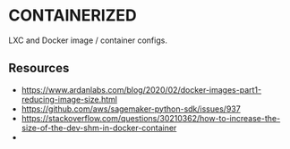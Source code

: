 CONTAINERIZED
=============

LXC and Docker image / container configs.


## Resources

- https://www.ardanlabs.com/blog/2020/02/docker-images-part1-reducing-image-size.html
- https://github.com/aws/sagemaker-python-sdk/issues/937
- https://stackoverflow.com/questions/30210362/how-to-increase-the-size-of-the-dev-shm-in-docker-container
- 
